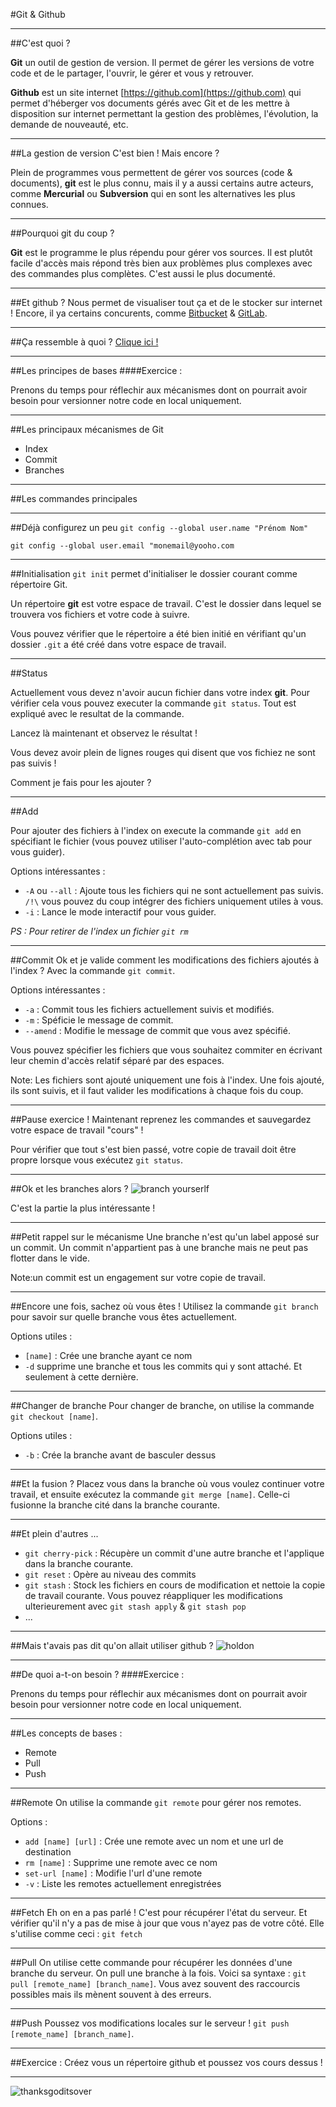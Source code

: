 #Git & Github


***


##C'est quoi ?

**Git** un outil de gestion de version. Il permet de gérer les versions de votre code et de le partager, l'ouvrir, le gérer et vous y retrouver.

**Github** est un site internet [https://github.com](https://github.com) qui permet d'héberger vos documents gérés avec Git et de les mettre à disposition sur internet permettant la gestion des problèmes, l'évolution, la demande de nouveauté, etc.



---



##La gestion de version
C'est bien ! Mais encore ?

Plein de programmes vous permettent de gérer vos sources (code & documents), **git** est le plus connu, mais il y a aussi certains autre acteurs, comme **Mercurial** ou **Subversion** qui en sont les alternatives les plus connues.


***


##Pourquoi git du coup ?

**Git** est le programme le plus répendu pour gérer vos sources. Il est plutôt facile d'accès mais répond très bien aux problèmes plus complexes avec des commandes plus complètes. C'est aussi le plus documenté.



---



##Et github ?
Nous permet de visualiser tout ça et de le stocker sur internet ! Encore, il ya certains concurents, comme [Bitbucket](https://bitbucket.org/) & [GitLab](https://about.gitlab.com/).


***


##Ça ressemble à quoi ?
[Clique ici !](https://github.com/blank-project/_blank/)



---



##Les principes de bases
####Exercice :

Prenons du temps pour réflechir aux mécanismes dont on pourrait avoir besoin pour versionner notre code en local uniquement.



---



##Les principaux mécanismes de Git
* Index
* Commit
* Branches



---



##Les commandes principales


***


##Déjà configurez un peu
`git config --global user.name "Prénom Nom"`

`git config --global user.email "monemail@yooho.com`


***


##Initialisation
`git init` permet d'initialiser le dossier courant comme répertoire Git.

Un répertoire **git** est votre espace de travail. C'est le dossier dans lequel se trouvera vos fichiers et votre code à suivre.

Vous pouvez vérifier que le répertoire a été bien initié en vérifiant qu'un dossier `.git` a été créé dans votre espace de travail.


***


##Status

Actuellement vous devez n'avoir aucun fichier dans votre index **git**. Pour vérifier cela vous pouvez executer la commande `git status`. Tout est expliqué avec le resultat de la commande.

Lancez là maintenant et observez le résultat !

Vous devez avoir plein de lignes rouges qui disent que vos fichiez ne sont pas suivis !

Comment je fais pour les ajouter ?


***


##Add

Pour ajouter des fichiers à l'index on execute la commande `git add` en spécifiant le fichier (vous pouvez utiliser l'auto-complétion avec tab pour vous guider).

Options intéressantes :
* `-A` ou `--all` : Ajoute tous les fichiers qui ne sont actuellement pas suivis. `/!\` vous pouvez du coup intégrer des fichiers uniquement utiles à vous.
* `-i` : Lance le mode interactif pour vous guider.

_PS : Pour retirer de l'index un fichier `git rm`_

***


##Commit
Ok et je valide comment les modifications des fichiers ajoutés à l'index ? Avec la commande `git commit`.

Options intéressantes :
* `-a` : Commit tous les fichiers actuellement suivis et modifiés.
* `-m` : Spéficie le message de commit.
* `--amend` : Modifie le message de commit que vous avez spécifié.

Vous pouvez spécifier les fichiers que vous souhaitez commiter en écrivant leur chemin d'accès relatif séparé par des espaces.

Note: Les fichiers sont ajouté uniquement une fois à l'index. Une fois ajouté, ils sont suivis, et il faut valider les modifications à chaque fois du coup.


***


##Pause exercice !
Maintenant reprenez les commandes et sauvegardez votre espace de travail "cours" !

Pour vérifier que tout s'est bien passé, votre copie de travail doit être propre lorsque vous exécutez `git status`.


***


##Ok et les branches alors ?
![branch yourserlf](git.jpg)

C'est la partie la plus intéressante !


***


##Petit rappel sur le mécanisme
Une branche n'est qu'un label apposé sur un commit. Un commit n'appartient pas à une branche mais ne peut pas flotter dans le vide.

Note:un commit est un engagement sur votre copie de travail.


***


##Encore une fois, sachez où vous êtes !
Utilisez la commande `git branch` pour savoir sur quelle branche vous êtes actuellement.

Options utiles :
* `[name]` : Crée une branche ayant ce nom
* `-d` supprime une branche et tous les commits qui y sont attaché. Et seulement à cette dernière.


***


##Changer de branche
Pour changer de branche, on utilise la commande `git checkout [name]`.

Options utiles :
* `-b` : Crée la branche avant de basculer dessus


***


##Et la fusion ?
Placez vous dans la branche où vous voulez continuer votre travail, et ensuite exécutez la commande `git merge [name]`. Celle-ci fusionne la branche cité dans la branche courante.


***


##Et plein d'autres ...

* `git cherry-pick` : Récupère un commit d'une autre branche et l'applique dans la branche courante.
* `git reset` : Opère au niveau des commits
* `git stash` : Stock les fichiers en cours de modification et nettoie la copie de travail courante. Vous pouvez réappliquer les modifications ulterieurement avec `git stash apply` & `git stash pop`
* ...



---



##Mais t'avais pas dit qu'on allait utiliser github ?
![holdon](holdon.jpg)


***


##De quoi a-t-on besoin ?
####Exercice :

Prenons du temps pour réflechir aux mécanismes dont on pourrait avoir besoin pour versionner notre code en local uniquement.


***


##Les concepts de bases :
* Remote
* Pull
* Push


***


##Remote
On utilise la commande `git remote` pour gérer nos remotes.

Options :

* `add [name] [url]` : Crée une remote avec un nom et une url de destination
* `rm [name]` : Supprime une remote avec ce nom
* `set-url [name]` : Modifie l'url d'une remote
* `-v` : Liste les remotes actuellement enregistrées


***


##Fetch
Eh on en a pas parlé !
C'est pour récupérer l'état du serveur. Et vérifier qu'il n'y a pas de mise à jour que vous n'ayez pas de votre côté. Elle s'utilise comme ceci : `git fetch`


***


##Pull
On utilise cette commande pour récupérer les données d'une branche du serveur. On pull une branche à la fois. Voici sa syntaxe :
`git pull [remote_name] [branch_name]`. Vous avez souvent des raccourcis possibles mais ils mènent souvent à des erreurs.


***


##Push
Poussez vos modifications locales sur le serveur ! `git push [remote_name] [branch_name]`.


***


##Exercice :
Créez vous un répertoire github et poussez vos cours dessus !



---



![thanksgoditsover](thanksgoditsover.jpg)
